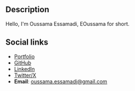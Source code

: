 ## Description
Hello, I'm Oussama Essamadi, EOussama for short.

## Social links
* [Portfolio](https://ouss.es)
* [GitHub](https://github.com/EOussama)
* [LinkedIn](https://www.linkedin.com/in/eoussama)
* [Twitter/X](https://twitter.com/OussamaEssamadi)
* **Email**: [oussama.essamadi@gmail.com](mailto:oussama.essamadi@gmail.com)
